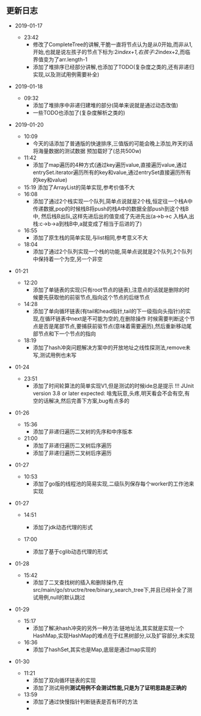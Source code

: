 
## 更新日志


- 2019-01-17
	* 23:42
		-	修改了CompleteTree的讲解,干脆一直将节点认为是从0开始,而非从1,开始,也就是说左孩子的节点下标为:2*index+1,右孩子:2*index+2,而临界值变为了arr.length-1
		-	添加了堆排序已经部分讲解,也添加了TODO(复杂度之类的,还有非递归实现,以及测试用例需要补全)

- 2019-01-18
    * 09:32
        -   添加了堆排序中非递归建堆的部分(简单来说就是通过动态改值)
        -   一些TODO也添加了(复杂度解析之类的)
        
- 2019-01-20
    *   10:09
        -   今天的话添加了普通版的快速排序,三值版的可能会晚上添加,昨天的话将海量数据的测试数据
        预加载好了(总共500w)
    *   11:42
        -   添加了map遍历的4种方式(通过key遍历value,直接遍历value,通过entrySet.iterator遍历所有的key和value,通过entrySet直接遍历所有的key和value)
    *   15:19
        添加了ArrayList的简单实现,参考价值不大
    *   16:08
        -   添加了通过2个栈实现一个队列,简单点说就是2个栈,恒定往一个栈A中传递数据,pop的时候栈B将push的栈A中的数据全部push到这个栈B中,
        然后栈B出队,这样先进后出的值变成了先进先出(a->b->c 入栈A,出栈:c->b->a到栈B中,a就变成了相当于后进的了)
    *   16:55
        -   添加了原生栈的简单实现,与list相同,参考意义不大
    *   18:04
        -   添加了通过2个队列实现一个栈的功能,简单点说就是2个队列,2个队列中保持着一个为空,另一个非空

-   01-21
    *   12:20
        -   添加了单链表的实现(只有root节点的链表),注意点的话就是删除的时候要先获取他的前驱节点,指向这个节点的后继节点
    *   14:28
        -   添加了单向循环链表(有tail和head指针,tail的下一级指向头指针)的实现,在循环链表中next是不可能为空的,在删除操作
        时候需要判断这个节点是否是尾部节点,要捕获前驱节点(意味着需要遍历),然后重新移动尾部节点和下一个节点的指向
    * 18:19
        -   添加了hash冲突问题解决方案中的开放地址之线性探测法,remove未写,测试用例也未写
 
- 01-24
    *   23:51
        -   添加了时间轮算法的简单实现V1,但是测试的时候ide总是提示 !!! JUnit version 3.8 or later expected:
        啥鬼玩意,头疼,明天看会不会有空,有空的话解决,然后完善下方案,bug有点多的
        
- 01-26
    *   15:36
        -   添加了非递归遍历二叉树的先序和中序版本
    *   21:00
        -   添加了非递归遍历二叉树后序遍历
        -   添加了非递归遍历二叉树后序遍历

- 01-27
    *   10:53
        -   添加了go版的线程池的简易实现,二级队列保存每个worker的工作池来实现

- 01-27
    *   14:51
        -   添加了jdk动态代理的形式
    
    *   17:00
        -   添加了基于cglib动态代理的形式

- 01-28
    *   15:42
        -   添加了二叉查找树的插入和删除操作,在src/main/go/structre/tree/binary_search_tree下,并且已经补全了测试用例,null的默认跳过

- 01-29
    *   15:17
        -   添加了解决hash冲突的另外一种方法:链地址法,其实就是实现一个HashMap,实现HashMap的难点在于红黑树部分,以及扩容部分,未实现
    *   16:36
        -   添加了hashSet,其实也是Map,底层是通过map实现的
- 01-30
    *   11:21
        -   添加了双向循环链表的实现
        -   添加了测试用例**测试用例不会测试性能,只是为了证明思路是正确的**
    *   13:59
        -   添加了通过快慢指针判断链表是否有环的方法
        -      
     
        
